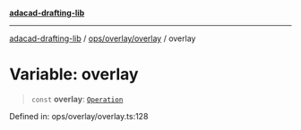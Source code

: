 [**adacad-drafting-lib**](../../../../README.md)

***

[adacad-drafting-lib](../../../../modules.md) / [ops/overlay/overlay](../README.md) / overlay

# Variable: overlay

> `const` **overlay**: [`Operation`](../../../../objects/datatypes/type-aliases/Operation.md)

Defined in: ops/overlay/overlay.ts:128
